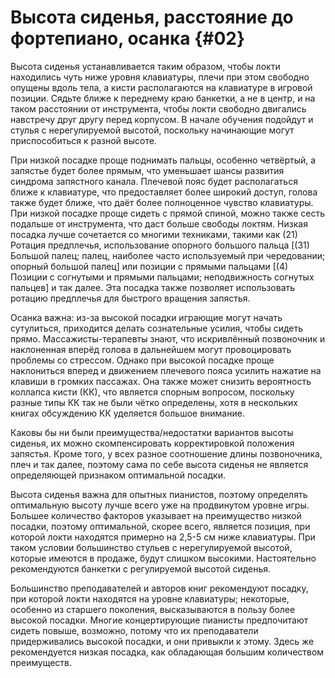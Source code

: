 # Высота сиденья, расстояние до фортепиано, осанка {#02}

Высота сиденья устанавливается таким образом, чтобы локти находились чуть ниже уровня клавиатуры, плечи при этом свободно опущены вдоль тела, а кисти располагаются на клавиатуре в игровой позиции. Сядьте ближе к переднему краю банкетки, а не в центр, и на таком расстоянии от инструмента, чтобы локти свободно двигались навстречу друг другу перед корпусом. В начале обучения подойдут и стулья с нерегулируемой высотой, поскольку начинающие могут приспособиться к разной высоте.

При низкой посадке проще поднимать пальцы, особенно четвёртый, а запястье будет более прямым, что уменьшает шансы развития синдрома запястного канала. Плечевой пояс будет располагаться ближе к клавиатуре, что предоставляет более широкий доступ, голова также будет ближе, что даёт более полноценное чувство клавиатуры. При низкой посадке проще сидеть с прямой спиной, можно также сесть подальше от инструмента, что даст больше свободы локтям. Низкая посадка лучше сочетается со многими техниками, такими как (21) Ротация предплечья, использование опорного большого пальца [(31) Большой палец; палец, наиболее часто используемый при чередовании; опорный большой палец] или позиции с прямыми пальцами [(4) Позиции с согнутыми и прямыми пальцами; неподвижность согнутых пальцев] и так далее. Эта посадка также позволяет использовать ротацию предплечья для быстрого вращения запястья.

Осанка важна: из-за высокой посадки играющие могут начать сутулиться, приходится делать сознательные усилия, чтобы сидеть прямо. Массажисты-терапевты знают, что искривлённый позвоночник и наклоненная вперёд голова в дальнейшем могут провоцировать проблемы со стрессом. Однако при высокой посадке проще наклониться вперед и движением плечевого пояса усилить нажатие на клавиши в громких пассажах. Она также может снизить вероятность коллапса кисти (КК), что является спорным вопросом, поскольку разные типы КК так не были чётко определены, хотя в нескольких книгах обсуждению КК уделяется большое внимание.

Каковы бы ни были преимущества/недостатки вариантов высоты сиденья, их можно скомпенсировать корректировкой положения запястья. Кроме того, у всех разное соотношение длины позвоночника, плеч и так далее, поэтому сама по себе высота сиденья не является определяющей признаком оптимальной посадки.

Высота сиденья важна для опытных пианистов, поэтому определять оптимальную высоту лучше всего уже на продвинутом уровне игры. Большее количество факторов указывает на преимущество низкой посадки, поэтому оптимальной, скорее всего, является позиция, при которой локти находятся примерно на 2,5-5 см ниже клавиатуры. При таком условии большинство стульев с нерегулируемой высотой, которые имеются в продаже, будут слишком высокими. Настоятельно рекомендуются банкетки с регулируемой высотой сиденья.

Большинство преподавателей и авторов книг рекомендуют посадку, при которой локти находятся на уровне клавиатуры; некоторые, особенно из старшего поколения, высказываются в пользу более высокой посадки. Многие концертирующие пианисты предпочитают сидеть повыше, возможно, потому что их преподаватели придерживались высокой посадки, и они привыкли к этому. Здесь же рекомендуется низкая посадка, как обладающая большим количеством преимуществ.